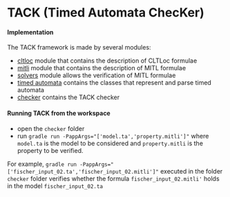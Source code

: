 # TACK (Timed Automata ChecKer)


#### Implementation
The TACK framework is made by several modules:

* [cltloc](/cltloc) module that contains the description of CLTLoc formulae
* [mitli](/mitli) module that contains the description of  MITL formulae
* [solvers](/solvers) module allows the verification of MITL formulae
* [timed automata](/timedAutomata) contains the classes that represent and parse timed automata
* [checker](/checker) contains the TACK checker

#### Running TACK from the workspace
* open the `checker` folder
* run `gradle run -PappArgs="['model.ta','property.mitli']"` where `model.ta` is the model to be considered and `property.mitli` is the property to be verified.  

For example, `gradle run -PappArgs="['fischer_input_02.ta','fischer_input_02.mitli']"` executed in the folder `checker` folder verifies whether the formula `fischer_input_02.mitli'` holds in the model `fischer_input_02.ta`